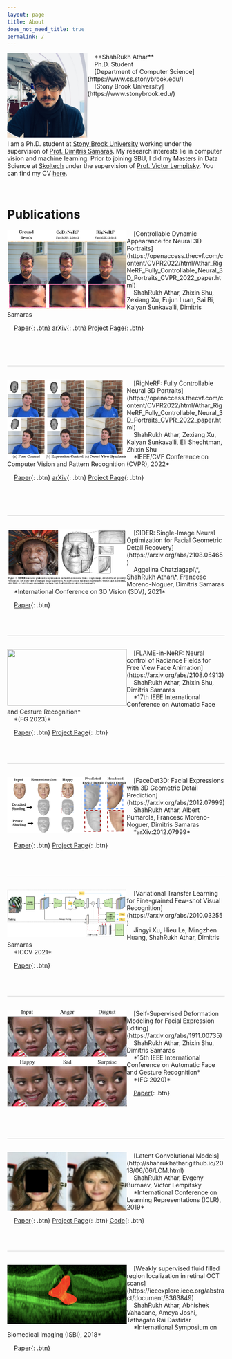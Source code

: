 ```yaml
---
layout: page
title: About
does_not_need_title: true
permalink: /
---
```

<img align="left" src="/images/IMG_2922.jpg" height="195px" width="186px" >
&nbsp; &nbsp; **ShahRukh Athar**<br/>
&nbsp; &nbsp; Ph.D. Student<br/>
&nbsp; &nbsp; [Department of Computer Science](https://www.cs.stonybrook.edu/)<br/>
&nbsp; &nbsp; [Stony Brook University](https://www.stonybrook.edu/)<br>


<br>
<br/>
<br/>
&nbsp;
<br>
&nbsp;
<br>

I am a Ph.D. student at [Stony Brook University](https://www.cs.stonybrook.edu/) working under the supervision of [Prof. Dimitris Samaras](https://www3.cs.stonybrook.edu/~samaras/). My research interests lie in computer vision and machine learning. Prior to joining SBU, I did my Masters in Data Science at [Skoltech](https://http://www.skoltech.ru/en) under the supervision of [Prof. Victor Lempitsky](http://faculty.skoltech.ru/people/victorlempitsky). You can find my CV [here](/assets/CV.pdf).


&nbsp;
<br>


# Publications

<img align="left" src="/images/CoDyNeRF/teaser.png" height="183px" width="277px">
 &nbsp; &nbsp; [Controllable Dynamic Appearance for Neural 3D Portraits](https://openaccess.thecvf.com/content/CVPR2022/html/Athar_RigNeRF_Fully_Controllable_Neural_3D_Portraits_CVPR_2022_paper.html)<br/>
 &nbsp; &nbsp;  ShahRukh Athar,  Zhixin Shu, Zexiang Xu, Fujun Luan, Sai Bi, Kalyan Sunkavalli, Dimitris Samaras<br/>

 
 &nbsp; &nbsp;  [Paper](https://openaccess.thecvf.com/content/CVPR2022/html/Athar_RigNeRF_Fully_Controllable_Neural_3D_Portraits_CVPR_2022_paper.html){: .btn} [arXiv](http://arxiv.org/abs/2206.06481){: .btn} [Project Page](http://shahrukhathar.github.io/2023/08/22/CoDyNeRF.html){: .btn}  


<br/><br/><br/>
<hr style="height:1px;border:none;color:#D3D3D3;background-color:#D3D3D3">
<br/>

<img align="left" src="/images/RigNeRF/teaser.png" height="183px" width="277px">
 &nbsp; &nbsp; [RigNeRF: Fully Controllable Neural 3D Portraits](https://openaccess.thecvf.com/content/CVPR2022/html/Athar_RigNeRF_Fully_Controllable_Neural_3D_Portraits_CVPR_2022_paper.html)<br/>
 &nbsp; &nbsp;  ShahRukh Athar, Zexiang Xu, Kalyan Sunkavalli, Eli Shechtman, Zhixin Shu<br/>
 &nbsp; &nbsp; *IEEE/CVF Conference on Computer Vision and Pattern Recognition (CVPR), 2022*<br/> 
 
 &nbsp; &nbsp;  [Paper](https://openaccess.thecvf.com/content/CVPR2022/html/Athar_RigNeRF_Fully_Controllable_Neural_3D_Portraits_CVPR_2022_paper.html){: .btn} [arXiv](http://arxiv.org/abs/2206.06481){: .btn} [Project Page](http://shahrukhathar.github.io/2022/06/06/RigNeRF.html){: .btn}  

<br/><br/><br/>
<hr style="height:1px;border:none;color:#D3D3D3;background-color:#D3D3D3">
<br/>

<img align="left" src="/images/SIDER/teaser.png" height="131px" width="277px">
 &nbsp; &nbsp; [SIDER: Single-Image Neural Optimization for Facial Geometric Detail Recovery](https://arxiv.org/abs/2108.05465)<br/>
 &nbsp; &nbsp;  Aggelina Chatziagapi\*, ShahRukh Athar\*, Francesc Moreno-Noguer, Dimitris Samaras<br/>
 &nbsp; &nbsp; *International Conference on 3D Vision (3DV), 2021*<br/> 
 
 &nbsp; &nbsp;  [Paper](https://arxiv.org/abs/2108.05465){: .btn}

<br/><br/>
<hr style="height:1px;border:none;color:#D3D3D3;background-color:#D3D3D3">
<br/>

<img align="left" src="/images/FLAMEinNeRF/teaser.png" height="131px" width="277px">
 &nbsp; &nbsp; [FLAME-in-NeRF: Neural control of Radiance Fields for Free View Face Animation](https://arxiv.org/abs/2108.04913)<br/>
 &nbsp; &nbsp;  ShahRukh Athar, Zhixin Shu, Dimitris Samaras<br/>
 &nbsp; &nbsp; *17th IEEE International Conference on Automatic Face and Gesture Recognition*<br/> 
 &nbsp; &nbsp; *(FG 2023)* <br/> 
 
 &nbsp; &nbsp;  [Paper](https://arxiv.org/abs/2108.04913){: .btn} [Project Page](http://shahrukhathar.github.io/2021/08/12/FLAMEinNeRF.html){: .btn}  

<br/><br/>
<hr style="height:1px;border:none;color:#D3D3D3;background-color:#D3D3D3">
<br/>

<img align="left" src="/images/FaceDet3D-TeaserWhite_v15_enmask.png" height="131px" width="277px">
 &nbsp; &nbsp; [FaceDet3D: Facial Expressions with 3D Geometric Detail Prediction](https://arxiv.org/abs/2012.07999)<br/>
 &nbsp; &nbsp;  ShahRukh Athar, Albert Pumarola, Francesc Moreno-Noguer, Dimitris Samaras<br/>
 &nbsp; &nbsp; *arXiv:2012.07999*<br/> 
 
 &nbsp; &nbsp;  [Paper](https://arxiv.org/abs/2012.07999){: .btn} [Project Page](http://shahrukhathar.github.io/2020/12/14/FaceDet3D.html){: .btn} 

<br/><br/>
<hr style="height:1px;border:none;color:#D3D3D3;background-color:#D3D3D3">
<br/>

<img align="left" src="/images/VarTransLArch.png" height="110px" width="277px">
 &nbsp; &nbsp; [Variational Transfer Learning for Fine-grained Few-shot Visual Recognition](https://arxiv.org/abs/2010.03255)<br/>
 &nbsp; &nbsp;  Jingyi Xu, Hieu Le, Mingzhen Huang, ShahRukh Athar, Dimitris Samaras<br/>
 &nbsp; &nbsp; *ICCV 2021*<br/> 
 
 &nbsp; &nbsp;  [Paper](https://arxiv.org/abs/2010.03255){: .btn} 

<br/><br/>
<hr style="height:1px;border:none;color:#D3D3D3;background-color:#D3D3D3">
<br/>


<img align="left" src="/images/defgan.png" height="223px" width="277px">
 &nbsp; &nbsp; [Self-Supervised Deformation Modeling for Facial Expression Editing](https://arxiv.org/abs/1911.00735)<br/>
 &nbsp; &nbsp; ShahRukh Athar, Zhixin Shu, Dimitris Samaras<br/>
 &nbsp; &nbsp; *15th IEEE International Conference on Automatic Face and Gesture Recognition*<br/> 
 &nbsp; &nbsp; *(FG 2020)* <br/>
 
 &nbsp; &nbsp;  [Paper](https://arxiv.org/abs/1911.00735){: .btn} 

<br/><br/><br/><br/>
<hr style="height:1px;border:none;color:#D3D3D3;background-color:#D3D3D3">
<br/>

<img align="left" src="/images/Teaser_LCM.png" height="136px" width="277px">
 &nbsp; &nbsp; [Latent Convolutional Models](http://shahrukhathar.github.io/2018/06/06/LCM.html)<br/>
 &nbsp; &nbsp; ShahRukh Athar, Evgeny Burnaev, Victor Lempitsky<br/>
 &nbsp; &nbsp; *International Conference on Learning Representations (ICLR), 2019*<br/>
 
 &nbsp; &nbsp;  [Paper](https://openreview.net/pdf?id=HJGciiR5Y7){: .btn} [Project Page](http://shahrukhathar.github.io/2018/06/06/LCM.html){: .btn} [Code](https://github.com/srxdev0619/Latent_Convolutional_Models){: .btn}

<br/><br/>
<hr style="height:1px;border:none;color:#D3D3D3;background-color:#D3D3D3">
<br/>

<img align="left" src="/images/Teaser_WeakSup.png" height="137px" width="277px">
 &nbsp; &nbsp; [Weakly supervised fluid filled region localization in retinal OCT scans](https://ieeexplore.ieee.org/abstract/document/8363849)<br/>
 &nbsp; &nbsp; ShahRukh Athar, Abhishek Vahadane, Ameya Joshi, Tathagato Rai Dastidar<br/>
 &nbsp; &nbsp; *International Symposium on Biomedical Imaging (ISBI), 2018*<br/>
 
 &nbsp; &nbsp;  [Paper](https://www.researchgate.net/profile/Tathagato_Rai_Dastidar/publication/324653449_WEAKLY_SUPERVISED_FLUID_FILLED_REGION_LOCALIZATION_IN_RETINAL_OCT_SCANS/links/5ad9e323aca272fdaf82596d/WEAKLY-SUPERVISED-FLUID-FILLED-REGION-LOCALIZATION-IN-RETINAL-OCT-SCANS.pdf){: .btn}
